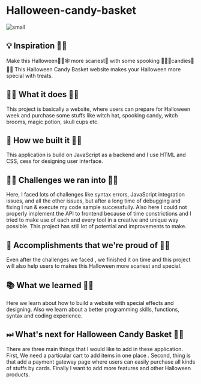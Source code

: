 # Halloween-candy-basket

![small](https://github.com/ADITYADAS1999/Halloween-candy-basket/assets/58718316/12c9fd7a-771b-44bb-948c-9cc4c9f8a5d0)


## 💡 Inspiration 🎃👻

Make this Halloween🎃👻🕸 more scariest🦇 with some spooking 🧛🏻‍♀️candies🍭🍬🍫
This Halloween Candy Basket website makes your Halloween more special with treats.

## 👨‍💻 What it does 🎃👻

This project is basically a website, where users can prepare for Halloween week and purchase some stuffs like witch hat, spooking candy, witch brooms, magic potion, skull cups etc.

## 🔩 How we built it 🎃👻

This application is build on JavaScript as a backend and I use HTML and CSS, cess for designing user interface.

## 💪🏻 Challenges we ran into 🎃👻

Here, I faced lots of challenges like syntax errors, JavaScript integration issues, and all the other issues, but after a long time of debugging and fixing I run & execute my code sample successfully. Also here I could not properly implement the API to frontend because of time constrictions and I tried to make use of each and every tool in a creative and unique way possible. This project has still lot of potential and improvements to make.

## 📌 Accomplishments that we're proud of 🎃👻

Even after the challenges we faced , we finished it on time and this project will also help users to makes this Halloween more scariest and special.

## 📚 What we learned 🎃👻

Here we learn about how to build a website with special effects and designing. Also we learn about a better programming skills, functions, syntax and coding experience.

## ⏭ What's next for Halloween Candy Basket 🎃👻

There are three main things that I would like to add in these application. First, We need a particular cart to add items in one place . Second, thing is that add a payment gateway page where users can easily purchase all kinds of stuffs by cards. Finally I want to add more features and other Halloween products.
